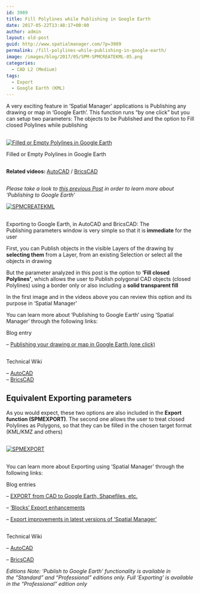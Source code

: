 ```yaml
---
id: 3989
title: Fill Polylines while Publishing in Google Earth
date: 2017-05-22T13:48:17+00:00
author: admin
layout: old-post
guid: http://www.spatialmanager.com/?p=3989
permalink: /fill-polylines-while-publishing-in-google-earth/
image: /images/blog/2017/05/SPM-SPMCREATEKML-85.png
categories:
  - CAD L2 (Medium)
tags:
  - Export
  - Google Earth (KML)
---
```

<p>
  <span lang="en"><span lang="en"><span lang="en" tabindex="-1">A very exciting feature in &#8216;Spatial Manager&#8217; applications is Publishing any drawing or map in &#8216;Google Earth&#8217;. This function runs &#8220;by one click&#8221; but you can setup two parameters: The objects to be Published and the option to Fill closed Polylines while publishing</span></span></span>
</p>

<!--more-->

<h2>
</h2>

<div>
  <a href="/images/blog/2017/05/GE-Open-Closed.png" target="_blank" rel="nofollow"><img src="/images/blog/2017/05/GE-Open-Closed-1024x576.png" alt="Filled or Empty Polylines in Google Earth" width="625" height="352" srcset="/images/blog/2017/05/GE-Open-Closed-1024x576.png 1024w, /images/blog/2017/05/GE-Open-Closed-300x169.png 300w, /images/blog/2017/05/GE-Open-Closed-768x432.png 768w, /images/blog/2017/05/GE-Open-Closed-624x351.png 624w, /images/blog/2017/05/GE-Open-Closed.png 1280w" sizes="(max-width: 625px) 100vw, 625px" /></a>
  
  <p>
    Filled or Empty Polylines in Google Earth
  </p>
</div>

<h2>
</h2>

<p>
  <strong>Related videos: </strong><a href="https://youtu.be/xIiSDEJCjdE" target="_blank" rel="nofollow">AutoCAD</a> / <a href="https://youtu.be/5VsYa-l6wF4" target="_blank" rel="nofollow">BricsCAD</a>
</p>

<h2>
</h2>

_Please take a look to <a href="http://www.spatialmanager.com/publishing-your-drawing-or-map-in-google-earth-one-click/" target="_blank" rel="nofollow">this previous Post</a> in order to learn more about &#8216;Publishing to Google Earth&#8217;_

<p>
  <a href="/images/blog/2017/05/SPMCREATEKML.png" target="_blank" rel="nofollow"><img src="/images/blog/2017/05/SPMCREATEKML.png" alt="SPMCREATEKML" width="462" height="240" srcset="/images/blog/2017/05/SPMCREATEKML.png 462w, /images/blog/2017/05/SPMCREATEKML-300x156.png 300w" sizes="(max-width: 462px) 100vw, 462px" /></a>
</p>

<h2>
</h2>

<p>
  Exporting to Google Earth, in AutoCAD and BricsCAD: The Publishing parameters window is very simple so that it is<strong> immediate</strong> for the user
</p>

<p>
  First, you can Publish objects in the visible Layers of the drawing by <strong>selecting them</strong> from a Layer, from an existing Selection or select all the objects in drawing
</p>

<p>
  But the parameter analyzed in<span lang="en" tabindex="-1"> this post is the option to <strong>&#8216;Fill closed Polylines&#8217;</strong>, which allows the user to Publish polygonal CAD objects (closed Polylines) using a border only or also including a <strong>solid transparent fill</strong></span>
</p>

<p>
  <span lang="en" tabindex="-1"><span lang="en" tabindex="-1">In the first image and in the videos above you can review this option and its purpose in &#8216;Spatial Manager&#8217;</span></span>
</p>

<p>
  You can learn more about &#8216;Publishing to Google Earth&#8217; using &#8216;Spatial Manager&#8217; through the following links:
</p>

Blog entry
  
&#8211; <a href="http://www.spatialmanager.com/publishing-your-drawing-or-map-in-google-earth-one-click/" target="_blank" rel="nofollow">Publishing your drawing or map in Google Earth (one click)</a>

## 

Technical Wiki
  
&#8211; <a href="http://wiki.spatialmanager.com/index.php/Spatial_Manager%E2%84%A2_for_AutoCAD_-_FAQs:_Export_(%22Professional%22_edition_only)#Can_I_quickly_Export_the_current_drawing_status_.28Publish.29_to_Google_Earth_.28.22Standard.22_and_.22Professional.22_editions.29" target="_blank" rel="nofollow">AutoCAD<br /> </a>&#8211; <a href="http://wiki.spatialmanager.com/index.php/Spatial_Manager%E2%84%A2_for_BricsCAD_-_FAQs:_Export_(%22Professional%22_edition_only)#Can_I_quickly_Export_the_current_drawing_status_.28Publish.29_to_Google_Earth_.28.22Standard.22_and_.22Professional.22_editions.29" target="_blank" rel="nofollow">BricsCAD</a>

<h2>
  Equivalent Exporting parameters
</h2>

<p>
  As you would expect, these two options are also included in the <strong>Export function (SPMEXPORT)</strong>. The second one allows the user to treat closed Polylines as Polygons, so that they can be filled in the chosen target format (KML/KMZ and others)
</p>

<h2>
</h2>

<p>
  <a href="/images/blog/2017/05/SPMEXPORT.png" target="_blank" rel="nofollow"><img src="/images/blog/2017/05/SPMEXPORT.png" alt="SPMEXPORT" width="553" height="643" srcset="/images/blog/2017/05/SPMEXPORT.png 553w, /images/blog/2017/05/SPMEXPORT-258x300.png 258w" sizes="(max-width: 553px) 100vw, 553px" /></a>
</p>

<h2>
</h2>

<p>
  You can learn more about Exporting using &#8216;Spatial Manager&#8217; through the following links:
</p>

Blog entries
  
&#8211; <a href="http://www.spatialmanager.com/now-export-from-cad-to-google-earth-shapefiles-etc/" target="_blank" rel="nofollow">EXPORT from CAD to Google Earth, Shapefiles, etc.</a>
  
&#8211; <a href="http://www.spatialmanager.com/new-release-3-2-the-blocks-version/" target="_blank" rel="nofollow">‘Blocks’ Export enhancements</a>
  
&#8211; <a href="http://www.spatialmanager.com/export-improvements-in-autocad-and-bricscad/" target="_blank" rel="nofollow">Export improvements in latest versions of &#8216;Spatial Manager&#8217;</a>

## 

Technical Wiki
  
&#8211; <a href="http://wiki.spatialmanager.com/index.php/Spatial_Manager%E2%84%A2_for_BricsCAD_-_FAQs:_Export_(%22Professional%22_edition_only)" target="_blank" rel="nofollow">AutoCAD</a>
  
&#8211; <a href="http://wiki.spatialmanager.com/index.php/Spatial_Manager%E2%84%A2_for_BricsCAD_-_FAQs:_Export_(%22Professional%22_edition_only)" target="_blank" rel="nofollow">BricsCAD</a>

<p>
  <em>Editions Note: &#8216;Publish to Google Earth&#8217; functionality is available in the &#8220;Standard&#8221; and “Professional” editions only. Full &#8216;Exporting&#8217; is available in the &#8220;Professional&#8221; edition only</em>
</p>